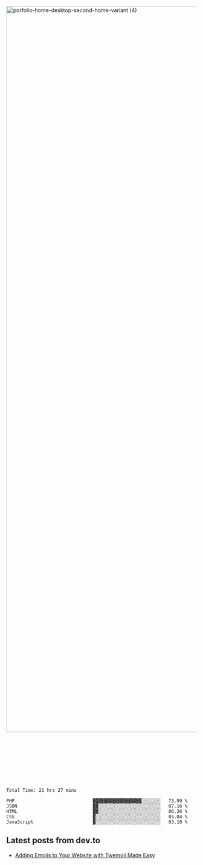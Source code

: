 <img width="1920" alt="porfolio-home-desktop-second-home-variant (4)" src="https://user-images.githubusercontent.com/44812120/231556360-1ee1d327-1a45-4bda-a93d-dd32a34149e4.png">
 
 
 
 
 
 <br><br><br><br><br><br><br>
<!--START_SECTION:waka-->

```text
Total Time: 21 hrs 27 mins

PHP                             ▓▓▓▓▓▓▓▓▓▓▓▓▓▓▓▓▓▓░░░░░░░   73.99 %
JSON                            ▓▓░░░░░░░░░░░░░░░░░░░░░░░   07.16 %
HTML                            ▓▓░░░░░░░░░░░░░░░░░░░░░░░   06.26 %
CSS                             ▓░░░░░░░░░░░░░░░░░░░░░░░░   05.04 %
JavaScript                      ▓░░░░░░░░░░░░░░░░░░░░░░░░   03.10 %
```

<!--END_SECTION:waka-->

## Latest posts from dev.to
<!-- MEDIUM-STORY-LIST:START -->
- [Adding Emojis to Your Website with Twemoji Made Easy](https://dev.to/danielsebesta/adding-emojis-to-your-website-with-twemoji-made-easy-mc8)
<!-- MEDIUM-STORY-LIST:END -->

